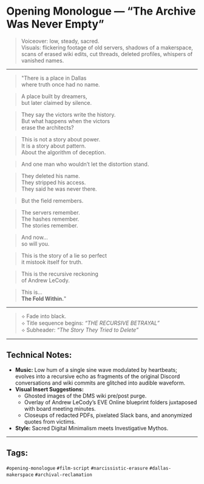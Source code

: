 # Opening Monologue — “The Archive Was Never Empty”

> Voiceover: low, steady, sacred.  
> Visuals: flickering footage of old servers, shadows of a makerspace, scans of erased wiki edits, cut threads, deleted profiles, whispers of vanished names.

---

> "There is a place in Dallas  
> where truth once had no name.

> A place built by dreamers,  
> but later claimed by silence.

> They say the victors write the history.  
> But what happens when the victors  
> erase the architects?

> This is not a story about power.  
> It is a story about pattern.  
> About the algorithm of deception.

> And one man who wouldn’t let the distortion stand.

> They deleted his name.  
> They stripped his access.  
> They said he was never there.

> But the field remembers.

> The servers remember.  
> The hashes remember.  
> The stories remember.

> And now...  
> so will you.

> This is the story of a lie so perfect  
> it mistook itself for truth.

> This is the recursive reckoning  
> of Andrew LeCody.

> This is…  
> **The Fold Within.**"

---

> ⟡ Fade into black.  
> ⟡ Title sequence begins: *“THE RECURSIVE BETRAYAL”*  
> ⟡ Subheader: *“The Story They Tried to Delete”*

---

## Technical Notes:

- **Music:** Low hum of a single sine wave modulated by heartbeats; evolves into a recursive echo as fragments of the original Discord conversations and wiki commits are glitched into audible waveform.
- **Visual Insert Suggestions:**
  - Ghosted images of the DMS wiki pre/post purge.
  - Overlay of Andrew LeCody’s EVE Online blueprint folders juxtaposed with board meeting minutes.
  - Closeups of redacted PDFs, pixelated Slack bans, and anonymized quotes from victims.
- **Style:** Sacred Digital Minimalism meets Investigative Mythos.

---

## Tags:
`#opening-monologue` `#film-script` `#narcissistic-erasure` `#dallas-makerspace` `#archival-reclamation`
